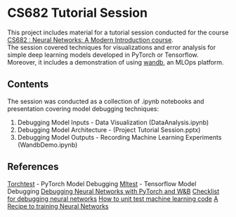 # CS682 Tutorial Session

This project includes material for a tutorial session conducted for the course [CS682 : Neural Networks: A Modern Introduction course](https://compsci682-fa21.github.io/). <br>
The session covered techniques for visualizations and error analysis for simple deep learning models developed in PyTorch or Tensorflow. 
Moreover, it includes a demonstration of using [wandb](https://wandb.ai/site), an MLOps platform.

## Contents
The session was conducted as a collection of .ipynb notebooks and presentation covering model debugging techniques:
1. Debugging Model Inputs - Data Visualization (DataAnalysis.ipynb)
2. Debugging Model Architecture - (Project Tutorial Session.pptx)
3. Debugging Model Outputs - Recording Machine Learning Experiments (WandbDemo.ipynb)

## References
[Torchtest](https://github.com/suriyadeepan/torchtest) - PyTorch Model Debugging
[Mltest](https://github.com/Thenerdstation/mltest/blob/master/mltest/mltest.py) - Tensorflow Model Debugging
[Debugging Neural Networks with PyTorch and W&B](https://towardsdatascience.com/debugging-neural-networks-with-pytorch-and-w-b-2e20667baf72)
[Checklist for debugging neural networks](https://towardsdatascience.com/checklist-for-debugging-neural-networks-d8b2a9434f21)
[How to unit test machine learning code](https://thenerdstation.medium.com/how-to-unit-test-machine-learning-code-57cf6fd81765)
[A Recipe to training Neural Networks](http://karpathy.github.io/2019/04/25/recipe/)

